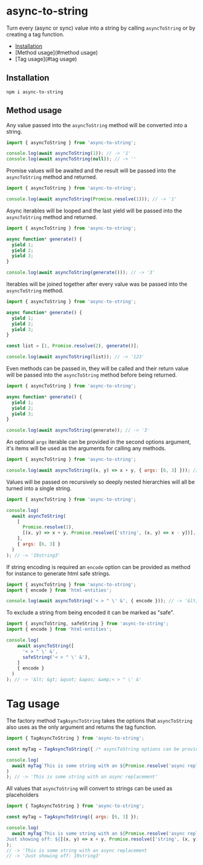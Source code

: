 # async-to-string

Turn every (async or sync) value into a string by calling `asyncToString` or by creating a tag function.

- [Installation](#installation)
- [Method usage](#method usage)
- [Tag usage](#tag usage)

## Installation

```
npm i async-to-string
```

## Method usage

Any value passed into the `asyncToString` method will be converted into a string.

```js
import { asyncToString } from 'async-to-string';

console.log(await asyncToString(1)); // -> '1'
console.log(await asyncToString(null)); // -> ''
```

Promise values will be awaited and the result will be passed into the `asyncToString` method and returned.

```js
import { asyncToString } from 'async-to-string';

console.log(await asyncToString(Promise.resolve(1))); // -> '1'
```

Async iterables will be looped and the last yield will be passed into the `asyncToString` method and returned.

```js
import { asyncToString } from 'async-to-string';

async function* generate() {
  yield 1;
  yield 2;
  yield 3;
}

console.log(await asyncToString(generate())); // -> '3'
```

Iterables will be joined together after every value was be passed into the `asyncToString` method.

```js
import { asyncToString } from 'async-to-string';

async function* generate() {
  yield 1;
  yield 2;
  yield 3;
}

const list = [1, Promise.resolve(2), generate()];

console.log(await asyncToString(list)); // -> '123'
```

Even methods can be passed in, they will be called and their return value will be passed into the `asyncToString` method before being returned.

```js
import { asyncToString } from 'async-to-string';

async function* generate() {
  yield 1;
  yield 2;
  yield 3;
}

console.log(await asyncToString(generate)); // -> '3'
```

An optional `args` iterable can be provided in the second options argument, it's items will be used as the arguments for calling any methods.

```js
import { asyncToString } from 'async-to-string';

console.log(await asyncToString((x, y) => x + y, { args: [6, 3] })); // -> '9'
```

Values will be passed on recursively so deeply nested hierarchies will all be turned into a single string.

```js
import { asyncToString } from 'async-to-string';

console.log(
  await asyncToString(
    [
      Promise.resolve(1),
      [(x, y) => x + y, Promise.resolve(['string', (x, y) => x - y])],
    ],
    { args: [6, 3] }
  )
); // -> '19string3'
```

If string encoding is required an `encode` option can be provided as method for instance to generate html safe strings.

```js
import { asyncToString } from 'async-to-string';
import { encode } from 'html-entities';

console.log(await asyncToString('< > " \' &', { encode })); // -> '&lt; &gt; &quot; &apos; &amp;'
```

To exclude a string from being encoded it can be marked as "safe".

```js
import { asyncToString, safeString } from 'async-to-string';
import { encode } from 'html-entities';

console.log(
    await asyncToString([
      '< > " \' &',
      safeString('< > " \' &'),
    ]
    { encode }
  )
); // -> '&lt; &gt; &quot; &apos; &amp;< > " \' &'
```

# Tag usage

The factory method `TagAsyncToString` takes the options that `asyncToString` also uses as the only argument and returns the tag function.

```js
import { TagAsyncToString } from 'async-to-string';

const myTag = TagAsyncToString({ /* asyncToString options can be provided here */ });

console.log(
  await myTag`This is some string with an ${Promise.resolve('async replacement')}`
)
); // -> 'This is some string with an async replacement'
```

All values that `asyncToString` will convert to strings can be used as placeholders

```js
import { TagAsyncToString } from 'async-to-string';

const myTag = TagAsyncToString({ args: [6, 3] });

console.log(
  await myTag`This is some string with an ${Promise.resolve('async replacement')}
Just showing off: ${[(x, y) => x + y, Promise.resolve(['string', (x, y) => x - y])]}`
);
// -> 'This is some string with an async replacement
// -> 'Just showing off: 19string3'
```
